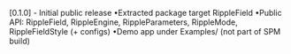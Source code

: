 [0.1.0] - Initial public release
•Extracted package target RippleField
•Public API: RippleField, RippleEngine, RippleParameters, RippleMode, RippleFieldStyle (+ configs)
•Demo app under Examples/ (not part of SPM build)
